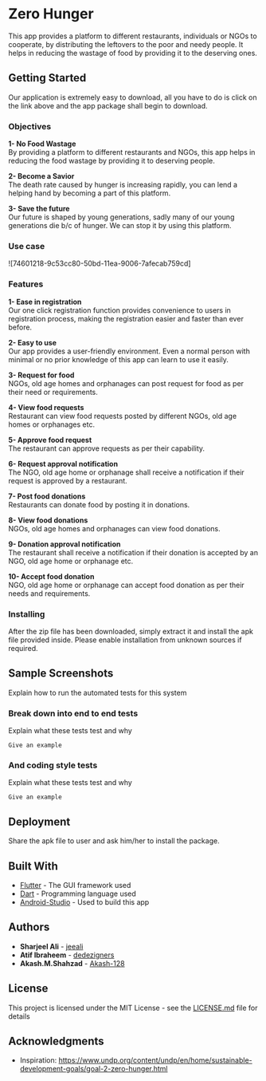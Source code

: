 # Zero Hunger

This app provides a platform to different restaurants, individuals or NGOs to cooperate, by distributing the leftovers to the poor and needy people. It helps in reducing the wastage of food by providing it to the deserving ones.

## Getting Started

Our application is extremely easy to download, all you have to do is click on the link above and the app package shall begin to download.

### Objectives

**1-	No Food Wastage**
<br>By providing a platform to different restaurants and NGOs, this app helps in reducing the food wastage by providing it to deserving people.

**2-	Become a Savior**
<br>The death rate caused by hunger is increasing rapidly, you can lend a helping hand by becoming a part of this platform.

**3-	Save the future**
<br>Our future is shaped by young generations, sadly many of our young generations die b/c of hunger. We can stop it by using this platform.

### Use case

![74601218-9c53cc80-50bd-11ea-9006-7afecab759cd]

### Features

**1-	Ease in registration**
<br>Our one click registration function provides convenience to users in registration process, making the registration easier and faster than ever before.

**2-	Easy to use**
<br>Our app provides a user-friendly environment. Even a normal person with minimal or no prior knowledge of this app can learn to use it easily.

**3-	Request for food**
<br>NGOs, old age homes and orphanages can post request for food as per their need or requirements.

**4-	View food requests**
<br>Restaurant can view food requests posted by different NGOs, old age homes or orphanages etc.

**5-	Approve food request**
<br>The restaurant can approve requests as per their capability.

**6-	Request approval notification**
<br>The NGO, old age home or orphanage shall receive a notification if their request is approved by a restaurant.

**7-	Post food donations**
<br>Restaurants can donate food by posting it in donations.

**8-	View food donations**
<br>NGOs, old age homes and orphanages can view food donations.

**9-	Donation approval notification**
<br>The restaurant shall receive a notification if their donation is accepted by an NGO, old age home or orphanage etc.

**10-	Accept food donation**
<br>NGO, old age home or orphanage can accept food donation as per their needs and requirements.

### Installing

After the zip file has been downloaded, simply extract it and install the apk file provided inside.
Please enable installation from unknown sources if required.

## Sample Screenshots

Explain how to run the automated tests for this system

### Break down into end to end tests

Explain what these tests test and why

```
Give an example
```

### And coding style tests

Explain what these tests test and why

```
Give an example
```

## Deployment

Share the apk file to user and ask him/her to install the package.

## Built With

* [Flutter](https://flutter.dev/) - The GUI framework used
* [Dart](https://dart.dev/) - Programming language used
* [Android-Studio](https://developer.android.com/studio) - Used to build this app

## Authors

* **Sharjeel Ali** - [jeeali](https://github.com/jeeali)
* **Atif Ibraheem** - [dedezigners](https://github.com/dedezigners)
* **Akash.M.Shahzad** - [Akash-128](https://github.com/Akash-128)

## License

This project is licensed under the MIT License - see the [LICENSE.md](LICENSE.md) file for details

## Acknowledgments

* Inspiration: https://www.undp.org/content/undp/en/home/sustainable-development-goals/goal-2-zero-hunger.html

